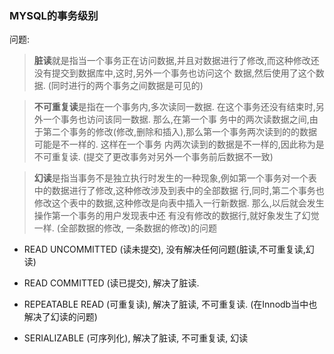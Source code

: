 ### MYSQL的事务级别

问题:

> **脏读**就是指当一个事务正在访问数据,并且对数据进行了修改,而这种修改还没有提交到数据库中,这时,另外一个事务也访问这个
数据,然后使用了这个数据. (同时进行的两个事务之间数据是可见的)

> **不可重复读**是指在一个事务内,多次读同一数据. 在这个事务还没有结束时,另外一个事务也访问该同一数据. 那么,在第一个事
务中的两次读数据之间,由于第二个事务的修改(修改,删除和插入),那么第一个事务两次读到的的数据可能是不一样的. 这样在一个事务
内两次读到的数据是不一样的,因此称为是不可重复读. (提交了更改事务对另外一个事务前后数据不一致)

> **幻读**是指当事务不是独立执行时发生的一种现象,例如第一个事务对一个表中的数据进行了修改,这种修改涉及到表中的全部数据
行,同时,第二个事务也修改这个表中的数据,这种修改是向表中插入一行新数据. 那么,以后就会发生操作第一个事务的用户发现表中还
有没有修改的数据行,就好象发生了幻觉一样. (全部数据的修改, 一条数据的修改)的问题


- READ UNCOMMITTED (读未提交), 没有解决任何问题(脏读,不可重复读,幻读)
  
- READ COMMITTED  (读已提交), 解决了脏读.

- REPEATABLE READ (可重复读), 解决了脏读, 不可重复读. (在Innodb当中也解决了幻读的问题)

- SERIALIZABLE (可序列化), 解决了脏读, 不可重复读, 幻读